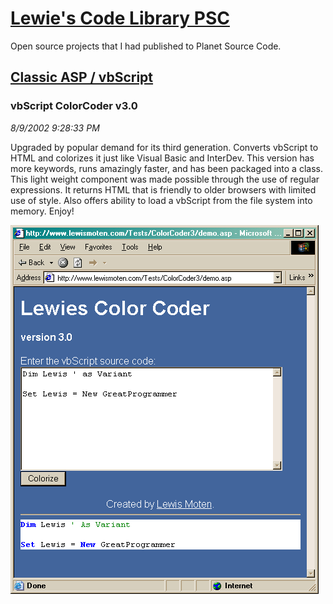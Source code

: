 # [Lewie's Code Library PSC](../../README.md)

Open source projects that I had published to Planet Source Code.

## [Classic ASP / vbScript](../README.md)

### vbScript ColorCoder v3.0

*8/9/2002 9:28:33 PM*

Upgraded by popular demand for its third generation. Converts vbScript to HTML and colorizes it just like Visual Basic and InterDev. This version has more keywords, runs amazingly faster, and has been packaged into a class. This light weight component was made possible through the use of regular expressions. It returns HTML that is friendly to older browsers with limited use of style. Also offers ability to load a vbScript from the file system into memory. Enjoy!

![Screenshot of vbScript ColorCoder v3.0](./screenshot.gif)



